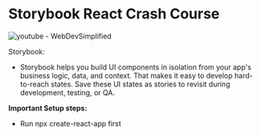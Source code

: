 # Storybook React Crash Course

![youtube - WebDevSimplified](https://www.youtube.com/watch?v=FUKpWgRyPlU)

Storybook:

+ Storybook helps you build UI components in isolation from your app's business logic, data, and context. That makes it easy to develop hard-to-reach states. Save these UI states as stories to revisit during development, testing, or QA.

**Important Setup steps:**

+ Run npx create-react-app first


